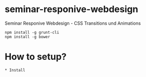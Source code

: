 seminar-responive-webdesign
===========================

Seminar Responive Webdesign - CSS Transitions und Animations

	npm install -g grunt-cli
	npm install -g bower

# How to setup?

	* Install 